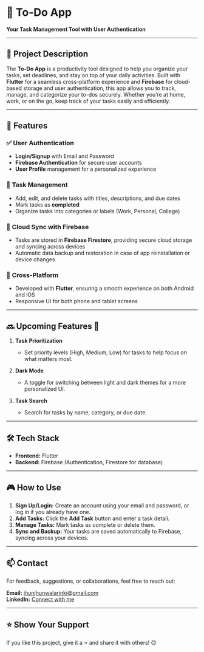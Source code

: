 # 📝 **To-Do App**  
**Your Task Management Tool with User Authentication**

---

## 📝 **Project Description**  
The **To-Do App** is a productivity tool designed to help you organize your tasks, set deadlines, and stay on top of your daily activities. Built with **Flutter** for a seamless cross-platform experience and **Firebase** for cloud-based storage and user authentication, this app allows you to track, manage, and categorize your to-dos securely. Whether you’re at home, work, or on the go, keep track of your tasks easily and efficiently.

---

## 🌟 **Features**  

### ✅ **User Authentication**  
- **Login/Signup** with Email and Password  
- **Firebase Authentication** for secure user accounts  
- **User Profile** management for a personalized experience  

### 📝 **Task Management**  
- Add, edit, and delete tasks with titles, descriptions, and due dates  
- Mark tasks as **completed**   
- Organize tasks into categories or labels (Work, Personal, College)  


### 🔄 **Cloud Sync with Firebase**  
- Tasks are stored in **Firebase Firestore**, providing secure cloud storage and syncing across devices  
- Automatic data backup and restoration in case of app reinstallation or device changes  

### 📱 **Cross-Platform**  
- Developed with **Flutter**, ensuring a smooth experience on both Android and iOS  
- Responsive UI for both phone and tablet screens  

---

## 🔜 **Upcoming Features** 🚀  

1. **Task Prioritization**  
   - Set priority levels (High, Medium, Low) for tasks to help focus on what matters most.  

2. **Dark Mode**  
   - A toggle for switching between light and dark themes for a more personalized UI.  

3. **Task Search**  
   - Search for tasks by name, category, or due date.    

---

## 🛠️ **Tech Stack**  
- **Frontend:** Flutter  
- **Backend:** Firebase (Authentication, Firestore for database)   

---

## 🎮 **How to Use**  
1. **Sign Up/Login:** Create an account using your email and password, or log in if you already have one.  
2. **Add Tasks:** Click the **Add Task** button and enter a task detail.  
3. **Manage Tasks:** Mark tasks as complete or delete them.   
4. **Sync and Backup:** Your tasks are saved automatically to Firebase, syncing across your devices.

---

## 📫 **Contact**  
For feedback, suggestions, or collaborations, feel free to reach out:  

**Email:** [jhunjhunwalarinki@gmail.com](mailto:jhunjhunwalarinki@gmail.com)  
**LinkedIn:** [Connect with me](https://www.linkedin.com/in/rinki-jhunjhunwala-2b2a9320a/)  


---

## ⭐ **Show Your Support**  
If you like this project, give it a ⭐ and share it with others! 😊  
